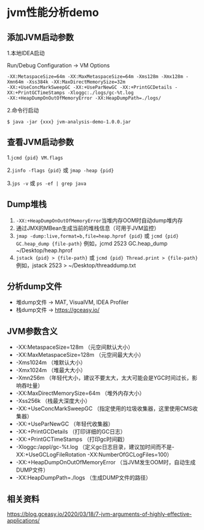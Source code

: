 # jvm性能分析demo

## 添加JVM启动参数
1.本地IDEA启动

Run/Debug Configuration -> VM Options
```
-XX:MetaspaceSize=64m -XX:MaxMetaspaceSize=64m -Xms128m -Xmx128m -Xmn64m -Xss384k -XX:MaxDirectMemorySize=32m
-XX:+UseConcMarkSweepGC -XX:+UseParNewGC -XX:+PrintGCDetails -XX:+PrintGCTimeStamps -Xloggc:./logs/gc-%t.log 
-XX:+HeapDumpOnOutOfMemoryError -XX:HeapDumpPath=./logs/
```

2.命令行启动
```
$ java -jar {xxx} jvm-analysis-demo-1.0.0.jar
```

## 查看JVM启动参数
1.`jcmd {pid} VM.flags`

2.`jinfo -flags {pid}` 或 `jmap -heap {pid}`

3.`jps -v` 或 `ps -ef | grep java`

## Dump堆栈
1. `-XX:+HeapDumpOnOutOfMemoryError`当堆内存OOM时自动dump堆内存
2. 通过JMX的MBean生成当前的堆栈信息（可用于JVM监控）
3. `jmap -dump:live,format=b,file=heap.hprof {pid}` 或 `jcmd {pid} GC.heap_dump {file-path}` 例如，jcmd 2523 GC.heap_dump ~/Desktop/heap.hprof
4. `jstack {pid} > {file-path}` 或 `jcmd {pid} Thread.print > {file-path}` 例如，jstack 2523 > ~/Desktop/threaddump.txt

## 分析dump文件
- 堆dump文件 -> MAT, VisualVM, IDEA Profiler
- 栈dump文件 -> https://gceasy.io/

## JVM参数含义
- -XX:MetaspaceSize=128m （元空间默认大小） 
- -XX:MaxMetaspaceSize=128m （元空间最大大小）
- -Xms1024m （堆默认大小）
- -Xmx1024m （堆最大大小）
- -Xmn256m （年轻代大小，建议不要太大，太大可能会是YGC时间过长，影响吞吐量）
- -XX:MaxDirectMemorySize=64m （堆外内存大小）
- -Xss256k （栈最大深度大小）
- -XX:+UseConcMarkSweepGC （指定使用的垃圾收集器，这里使用CMS收集器）
- -XX:+UseParNewGC （年轻代收集器）
- -XX:+PrintGCDetails （打印详细的GC日志）
- -XX:+PrintGCTimeStamps （打印gc时间戳）
- -Xloggc:/appl/gc-%t.log （定义gc日志目录，建议加时间而不是-XX:+UseGCLogFileRotation -XX:NumberOfGCLogFiles=100）
- -XX:+HeapDumpOnOutOfMemoryError （当JVM发生OOM时，自动生成DUMP文件）
- -XX:HeapDumpPath=./logs （生成DUMP文件的路径）

## 相关资料
https://blog.gceasy.io/2020/03/18/7-jvm-arguments-of-highly-effective-applications/